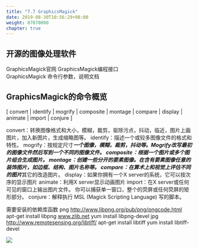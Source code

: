 ```yaml
---
title: "7.7 GraphicsMagick"
date: 2019-08-30T10:56:29+08:00
weight: 07070000
chapter: true
---
```


## 开源的图像处理软件

GraphicsMagick官网
GraphicsMagick编程接口  
GraphicsMagick 命令行参数，说明文档

GraphicsMagick的命令概览
----------------------------------------------------------------------------

[ convert | identify | mogrify | composite | montage | compare | display | animate | import | conjure ]

convert：转换图像格式和大小，模糊，裁剪，驱除污点，抖动，临近，图片上画图片，加入新图片，生成缩略图等。
identify：描述一个或较多图像文件的格式和特性。
mogrify：按规定尺寸***一个图像，模糊，裁剪，抖动等。Mogrify改写最初的图像文件然后写到一个不同的图像文件。
composite：根据一个图片或多个图片组合生成图片。
montage：创建一些分开的要素图像。在含有要素图像任意的装饰图片，如边框、结构、图片名称等。
compare：在算术上和视觉上评估不同的图片***其它的改造图片。
display：如果你拥有一个X server的系统，它可以按次序的显示图片
animate：利用X server显示动画图片
import：在X server或任何可见的窗口上输出图片文件。 你可以捕获单一窗口，整个的荧屏或任何荧屏的矩形部分。
conjure：解释执行 MSL (Magick Scripting Language) 写的脚本。

需要安装的依赖库函数
png <http://www.libpng.org/pub/png/pngcode.html> apt-get install libpng
 www.zlib.net yum install libpng-devel
jpg <http://www.remotesensing.org/libtiff/> apt-get install libtiff
  yum install libtiff-devel
  
![](images/screenshot_1527427965176.png)
